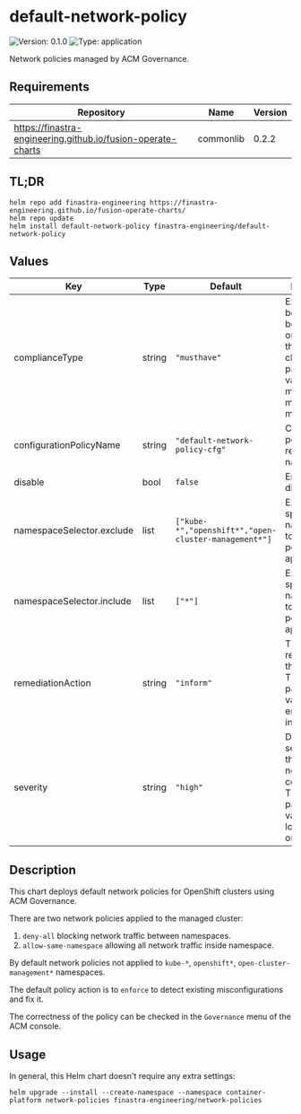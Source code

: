 # default-network-policy

![Version: 0.1.0](https://img.shields.io/badge/Version-0.1.0-informational?style=flat-square) ![Type: application](https://img.shields.io/badge/Type-application-informational?style=flat-square)

Network policies managed by ACM Governance.

<!-- markdownlint-disable MD034 -->
## Requirements

| Repository | Name | Version |
|------------|------|---------|
| https://finastra-engineering.github.io/fusion-operate-charts | commonlib | 0.2.2 |
<!-- markdownlint-enable MD034 -->

## TL;DR

```console
helm repo add finastra-engineering https://finastra-engineering.github.io/fusion-operate-charts/
helm repo update
helm install default-network-policy finastra-engineering/default-network-policy
```

## Values

| Key | Type | Default | Description |
|-----|------|---------|-------------|
| complianceType | string | `"musthave"` | Expected behavior that be evaluated or applied to the managed clusters. The parameter values are mustonlyhave, musthave, mustnothave. |
| configurationPolicyName | string | `"default-network-policy-cfg"` | Configuration policy resource name. |
| disable | bool | `false` | Enable or disable policy. |
| namespaceSelector.exclude | list | `["kube-*","openshift*","open-cluster-management*"]` | Explicitly specified namespace(s) to which the policy will not apply. |
| namespaceSelector.include | list | `["*"]` | Explicitly specified namespace(s) to which the policy will apply. |
| remediationAction | string | `"inform"` | The remediation of the policy. The parameter values are enforce or inform. |
| severity | string | `"high"` | Define the severity when the policy is non-compliant. The parameter values are low, medium or high. |
<!-- markdownlint-disable MD012 -->

<!-- markdownlint-enable MD012 -->
## Description

This chart deploys default network policies for OpenShift clusters using ACM Governance.

There are two network policies applied to the managed cluster:

1. `deny-all` blocking network traffic between namespaces.
2. `allow-same-namespace` allowing all network traffic inside namespace.

By default network policies not applied to `kube-*`, `openshift*`, `open-cluster-management*` namespaces.

The default policy action is to `enforce` to detect existing misconfigurations and fix it.

The correctness of the policy can be checked in the `Governance` menu of the ACM console.

## Usage

In general, this Helm chart doesn't require any extra settings:

```shell
helm upgrade --install --create-namespace --namespace container-platform network-policies finastra-engineering/network-policies
```
